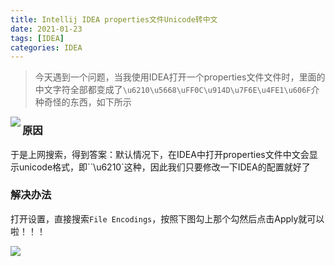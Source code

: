 ```yaml
---
title: Intellij IDEA properties文件Unicode转中文
date: 2021-01-23
tags: [IDEA]
categories: IDEA
---
```




> 今天遇到一个问题，当我使用IDEA打开一个properties文件文件时，里面的中文字符全部都变成了`\u6210\u5668\uFF0C\u914D\u7F6E\u4FE1\u606F`介种奇怪的东西，如下所示

<img src="./pics/idea1.png" align='left' />

### 原因

于是上网搜索，得到答案：默认情况下，在IDEA中打开properties文件中文会显示unicode格式，即``\u6210`这种，因此我们只要修改一下IDEA的配置就好了

### 解决办法

打开设置，直接搜索`File Encodings`，按照下图勾上那个勾然后点击Apply就可以啦！！！

<img src="./pics/idea2.png" align='left' />

